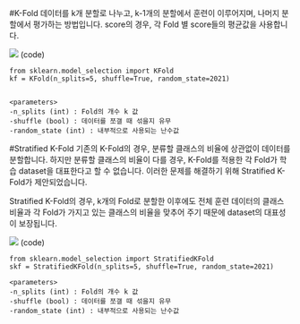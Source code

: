 #K-Fold 
데이터를 k개 분할로 나누고, k-1개의 분할에서 훈련이 이루어지며, 나머지 분할에서 평가하는 방법입니다. score의 경우, 각 Fold 별 score들의 평균값을 사용합니다.

![](https://blog.kakaocdn.net/dn/Ac7Cd/btqXXkuYgrM/k2kXdtXSpyoHuBmHVqFGw0/img.png)
(code)
```
from sklearn.model_selection import KFold
kf = KFold(n_splits=5, shuffle=True, random_state=2021)


<parameters>
-n_splits (int) : Fold의 개수 k 값
-shuffle (bool) : 데이터를 쪼갤 때 섞을지 유무
-random_state (int) : 내부적으로 사용되는 난수값
```

#Stratified K-Fold
기존의 K-Fold의 경우, 분류할 클래스의 비율에 상관없이 데이터를 분할합니다. 하지만 분류할 클래스의 비율이 다를 경우, K-Fold를 적용한 각 Fold가 학습 dataset을 대표한다고 할 수 없습니다. 이러한 문제를 해결하기 위해 Stratified K-Fold가 제안되었습니다.

Stratified K-Fold의 경우, k개의 Fold로 분할한 이후에도 전체 훈련 데이터의 클래스 비율과 각 Fold가 가지고 있는 클래스의 비율을 맞추어 주기 때문에 dataset의 대표성이 보장됩니다. 

![](https://www.researchgate.net/profile/Mohsen-Azimi-2/publication/336889074/figure/fig18/AS:822836264460288@1573190861533/Visualization-of-stratified-k-fold-cross-validation-with-k5.png)
(code)
```
from sklearn.model_selection import StratifiedKFold
skf = StratifiedKFold(n_splits=5, shuffle=True, random_state=2021)

<parameters>
-n_splits (int) : Fold의 개수 k 값
-shuffle (bool) : 데이터를 쪼갤 때 섞을지 유무
-random_state (int) : 내부적으로 사용되는 난수값
```
